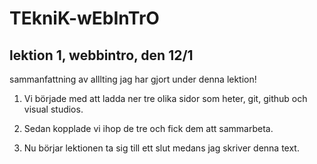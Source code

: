 # TEkniK-wEbInTrO

## lektion 1, webbintro, den 12/1

sammanfattning av alllting jag har gjort under denna lektion!

1. Vi började med att ladda ner tre olika sidor som heter, git, github och visual studios.

2. Sedan kopplade vi ihop de tre och fick dem att sammarbeta.

3. Nu börjar lektionen ta sig till ett slut medans jag skriver denna text.